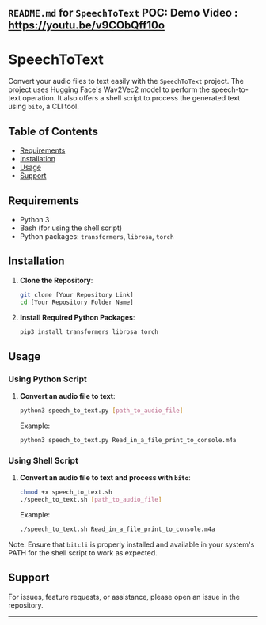`README.md` for `SpeechToText` POC:
Demo Video : https://youtu.be/v9CObQff10o
---

# SpeechToText

Convert your audio files to text easily with the `SpeechToText` project. The project uses Hugging Face's Wav2Vec2 model to perform the speech-to-text operation. It also offers a shell script to process the generated text using `bito`, a CLI tool.

## Table of Contents
- [Requirements](#requirements)
- [Installation](#installation)
- [Usage](#usage)
- [Support](#support)

## Requirements

- Python 3
- Bash (for using the shell script)
- Python packages: `transformers`, `librosa`, `torch`

## Installation

1. **Clone the Repository**:
    ```bash
    git clone [Your Repository Link]
    cd [Your Repository Folder Name]
    ```

2. **Install Required Python Packages**:
    ```bash
    pip3 install transformers librosa torch
    ```

## Usage

### Using Python Script

1. **Convert an audio file to text**:
    ```bash
    python3 speech_to_text.py [path_to_audio_file]
    ```
    Example:
    ```bash
    python3 speech_to_text.py Read_in_a_file_print_to_console.m4a
    ```

### Using Shell Script

1. **Convert an audio file to text and process with `bito`**:
    ```bash
    chmod +x speech_to_text.sh
    ./speech_to_text.sh [path_to_audio_file]
    ```
    Example:
    ```bash
    ./speech_to_text.sh Read_in_a_file_print_to_console.m4a
    ```

Note: Ensure that `bitcli` is properly installed and available in your system's PATH for the shell script to work as expected.

## Support

For issues, feature requests, or assistance, please open an issue in the repository.

---

